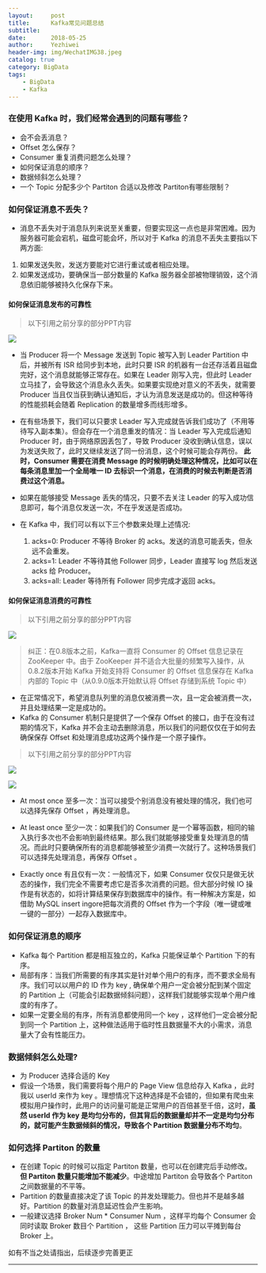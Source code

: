 ```yaml
---
layout:     post
title:      Kafka常见问题总结
subtitle:   
date:       2018-05-25
author:     Yezhiwei
header-img: img/WechatIMG38.jpeg
catalog: true
category: BigData
tags:
    - BigData
    - Kafka
---
```


### 在使用 Kafka 时，我们经常会遇到的问题有哪些？

* 会不会丢消息？
* Offset 怎么保存？
* Consumer 重复消费问题怎么处理？
* 如何保证消息的顺序？
* 数据倾斜怎么处理？
* 一个 Topic 分配多少个 Partiton 合适以及修改 Partiton有哪些限制？

### 如何保证消息不丢失？

* 消息不丢失对于消息队列来说至关重要，但要实现这一点也是非常困难。因为服务器可能会宕机，磁盘可能会坏，所以对于 Kafka 的消息不丢失主要指以下两方面:

1. 如果发送失败，发送方要能对它进行重试或者相应处理。
2. 如果发送成功，要确保当一部分数量的 Kafka 服务器全部被物理销毁，这个消息依旧能够被持久化保存下来。

#### 如何保证消息发布的可靠性

> 以下引用之前分享的部分PPT内容

![](https://ws2.sinaimg.cn/large/006tNc79ly1fopjyu12i5j30sg0lcdho.jpg)

* 当 Producer 将一个 Message 发送到 Topic 被写入到 Leader Partition 中后，并被所有 ISR 给同步到本地，此时只要 ISR 的机器有一台还存活着且磁盘完好，这个消息就能够正常存在。如果在 Leader 刚写入完，但此时 Leader 立马挂了，会导致这个消息永久丢失。如果要实现绝对意义的不丢失，就需要 Producer 当且仅当获到确认通知后，才认为消息发送是成功的。但这种等待的性能损耗会随着 Replication 的数量增多而线形增多。
* 在有些场景下，我们可以只要求 Leader 写入完成就告诉我们成功了（不用等待写入副本集）。但会存在一个消息重发的情况：当 Leader 写入完成后通知 Producer 时，由于网络原因丢包了，导致 Producer 没收到确认信息，误以为发送失败了，此时又继续发送了同一份消息，这个时候可能会存两份。 **此时，Consumer 需要在消费 Message 的时候明确处理这种情况，比如可以在每条消息里加一个全局唯一 ID 去标识一个消息，在消费的时候去判断是否消费过这个消息。**
* 如果在能够接受 Message 丢失的情况，只要不去关注 Leader 的写入成功信息即可，每个消息仅发送一次，不在乎发送是否成功。
* 在 Kafka 中，我们可以有以下三个参数来处理上述情况:

	1. acks=0: Producer 不等待 Broker 的 acks。发送的消息可能丢失，但永远不会重发。
	2. acks=1: Leader 不等待其他 Follower 同步，Leader 直接写 log 然后发送 acks 给 Producer。
	3. acks=all: Leader 等待所有 Follower 同步完成才返回 acks。


#### 如何保证消息消费的可靠性

> 以下引用之前分享的部分PPT内容

![](https://tva2.sinaimg.cn/large/006tNc79ly1fopjz8ppijj30sg0lcwh6.jpg)

> 纠正：在0.8版本之前，Kafka一直将 Consumer 的 Offset 信息记录在 ZooKeeper 中。由于 ZooKeeper 并不适合大批量的频繁写入操作，从0.8.2版本开始 Kafka 开始支持将 Consumer 的 Offset 信息保存在 Kafka 内部的 Topic 中（从0.9.0版本开始默认将 Offset 存储到系统 Topic 中）

* 在正常情况下，希望消息队列里的消息仅被消费一次，且一定会被消费一次，并且处理结果一定是成功的。
* Kafka 的 Consumer 机制只是提供了一个保存 Offset 的接口，由于在没有过期的情况下，Kafka 并不会主动去删除消息，所以我们的问题仅仅在于如何去确保保存 Offset 和处理消息成功这两个操作是一个原子操作。

> 以下引用之前分享的部分PPT内容

![](https://tva2.sinaimg.cn/large/006tNc79ly1fopjyhci6cj30sg0lcgmi.jpg)

![](https://ws4.sinaimg.cn/large/006tNc79ly1fopjyo80a2j30sg0lcdgc.jpg)

* At most once 至多一次：当可以接受个别消息没有被处理的情况，我们也可以选择先保存 Offset ，再处理消息。

* At least once 至少一次：如果我们的 Consumer 是一个幂等函数，相同的输入执行多次也不会影响到最终结果。那么我们就能够接受重复处理消息的情况。而此时只要确保所有的消息都能够被至少消费一次就行了。这种场景我们可以选择先处理消息，再保存 Offset 。

* Exactly once 有且仅有一次：一般情况下，如果 Consumer 仅仅只是做无状态的操作，我们完全不需要考虑它是否多次消费的问题。但大部分时候 IO 操作是有状态的，如将计算结果保存到数据库中的操作。有一种解决方案是，如借助 MySQL insert ingore把每次消费的 Offset 作为一个字段（唯一键或唯一键的一部分）一起存入数据库中。

### 如何保证消息的顺序

* Kafka 每个 Partition 都是相互独立的，Kafka 只能保证单个 Partition 下的有序。
* 局部有序：当我们所需要的有序其实是针对单个用户的有序，而不要求全局有序。我们可以以用户的 ID 作为 key , 确保单个用户一定会被分配到某个固定的 Partition 上（可能会引起数据倾斜问题），这样我们就能够实现单个用户维度的有序了。
* 如果一定要全局的有序，所有消息都使用同一个 key ，这样他们一定会被分配到同一个 Partition 上，这种做法适用于临时性且数据量不大的小需求，消息量大了会有性能压力。

### 数据倾斜怎么处理? 

* 为 Producer 选择合适的 Key 
* 假设一个场景，我们需要将每个用户的 Page View 信息给存入 Kafka ，此时我以 userId 来作为 key 。理想情况下这种选择是不会错的，但如果有爬虫来模拟用户操作时，此用户的访问量可能是正常用户的百倍甚至千倍，这时，**虽然 userId 作为 key 是均匀分布的，但其背后的数据量却并不一定是均匀分布的，就可能产生数据倾斜的情况，导致各个 Partition 数据量分布不均匀**。

### 如何选择 Partiton 的数量

* 在创建 Topic 的时候可以指定 Partiton 数量，也可以在创建完后手动修改。**但 Partiton 数量只能增加不能减少**。中途增加 Partiton 会导致各个 Partiton 之间数据量的不平等。
* Partition 的数量直接决定了该 Topic 的并发处理能力。但也并不是越多越好。Partition 的数量对消息延迟性会产生影响。
* 一般建议选择 Broker Num * Consumer Num ，这样平均每个 Consumer 会同时读取 Broker 数目个 Partition ， 这些 Partition 压力可以平摊到每台 Broker 上。

如有不当之处请指出，后续逐步完善更正

***






